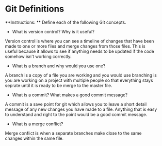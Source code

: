 # Git Definitions

**Instructions: ** Define each of the following Git concepts.

* What is version control?  Why is it useful?

Version control is where you can see a timeline of changes that have been made to one or more files and merge changes from those files. This is useful because it allows to see if anything needs to be updated if the code somehow isn't working correctly. 

* What is a branch and why would you use one?

A branch is a copy of a file you are working and you would use branching is you are working on a project with multiple people so that everything stays seprate until it is ready to be merge to the master file. 

* What is a commit? What makes a good commit message?

A commit is a save point for git which allows you to leave a short detail message of any new changes you have made to a file. Anything that is easy to understand and right to the point would be a good commit message. 

* What is a merge conflict?

Merge conflict is when a separate branches make close to the same changes within the same file. 